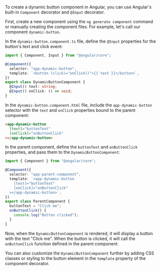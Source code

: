To create a dynamic button component in Angular, you can use Angular's built-in `Component` decorator and `@Input` decorator.

First, create a new component using the `ng generate component` command or manually creating the component files. For example, let's call our component `dynamic-button`.

In the `dynamic-button.component.ts` file, define the `@Input` properties for the button's text and click event:

```typescript
import { Component, Input } from "@angular/core";

@Component({
  selector: "app-dynamic-button",
  template: `<button (click)="onClick()">{{ text }}</button>`,
})
export class DynamicButtonComponent {
  @Input() text: string;
  @Input() onClick: () => void;
}
```

In the `dynamic-button.component.html` file, include the `app-dynamic-button` selector with the `text` and `onClick` properties bound to the parent component:

```html
<app-dynamic-button
  [text]="buttonText"
  [onClick]="onButtonClick"
></app-dynamic-button>
```

In the parent component, define the `buttonText` and `onButtonClick` properties, and pass them to the `DynamicButtonComponent`:

```typescript
import { Component } from "@angular/core";

@Component({
  selector: "app-parent-component",
  template: `<app-dynamic-button
    [text]="buttonText"
    [onClick]="onButtonClick"
  ></app-dynamic-button>`,
})
export class ParentComponent {
  buttonText = "Click me";
  onButtonClick() {
    console.log("Button clicked");
  }
}
```

Now, when the `DynamicButtonComponent` is rendered, it will display a button with the text "Click me". When the button is clicked, it will call the `onButtonClick` function defined in the parent component.

You can also customize the `DynamicButtonComponent` further by adding CSS classes or styling to the button element in the `template` property of the component decorator.
